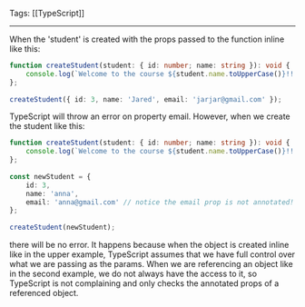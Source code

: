 
Tags: [[TypeScript]]

---
 
When the 'student' is created with the props passed to the function inline like this:

```ts
function createStudent(student: { id: number; name: string }): void {  
    console.log(`Welcome to the course ${student.name.toUpperCase()}!!!`);  
};
  
createStudent({ id: 3, name: 'Jared', email: 'jarjar@gmail.com' });
```

TypeScript will throw an error on property email. However, when we create the student like this:

```ts
function createStudent(student: { id: number; name: string }): void {  
    console.log(`Welcome to the course ${student.name.toUpperCase()}!!!`);  
};  
  
const newStudent = {  
    id: 3,  
    name: 'anna',
    email: 'anna@gmail.com' // notice the email prop is not annotated!
};  
  
createStudent(newStudent);
```

there will be no error. It happens because when the object is created inline like in the upper example, TypeScript assumes that we have full control over what we are passing as the params.
When we are referencing an object like in the second example, we do not always have the access to it, so TypeScript is not complaining and only checks the annotated props of a referenced object.